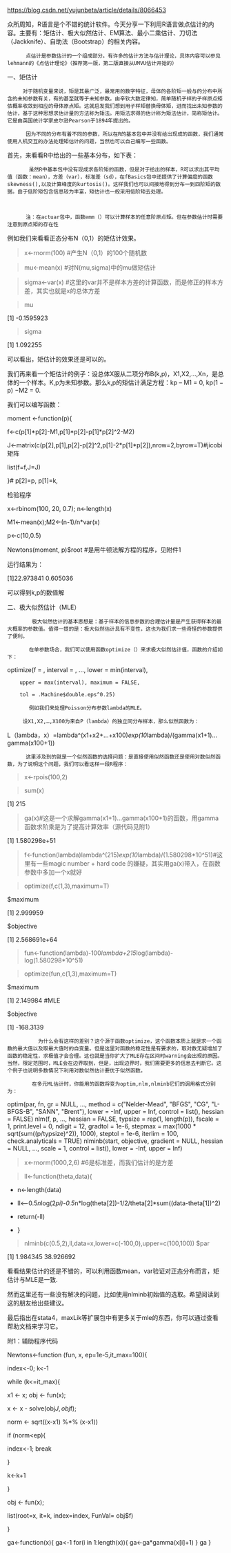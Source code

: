 https://blog.csdn.net/yujunbeta/article/details/8066453

众所周知，R语言是个不错的统计软件。今天分享一下利用R语言做点估计的内容。主要有：矩估计、极大似然估计、EM算法、最小二乘估计、刀切法（Jackknife）、自助法（Bootstrap）的相关内容。

          点估计是参数估计的一个组成部分。有许多的估计方法与估计理论，具体内容可以参见lehmann的《点估计理论》（推荐第一版，第二版直接从UMVU估计开始的）

一、矩估计

         对于随机变量来说，矩是其最广泛，最常用的数字特征，母体的各阶矩一般与的分布中所含的未知参数有关，有的甚至就等于未知参数。由辛钦大数定律知，简单随机子样的子样原点矩依概率收敛到相应的母体原点矩。这就启发我们想到用子样矩替换母体矩，进而找出未知参数的估计，基于这种思想求估计量的方法称为矩法。用矩法求得的估计称为矩法估计，简称矩估计。它是由英国统计学家皮尔逊Pearson于1894年提出的。

          因为不同的分布有着不同的参数，所以在R的基本包中并没有给出现成的函数，我们通常使用人机交互的办法处理矩估计的问题，当然也可以自己编写一些函数。

首先，来看看R中给出的一些基本分布，如下表：

 

           虽然R中基本包中没有现成求各阶矩的函数，但是对于给出的样本，R可以求出其平均值（函数：mean），方差（var），标准差（sd），在fBasics包中还提供了计算偏度的函数skewness(),以及计算峰度的kurtosis()。这样我们也可以间接地得到分布一到四阶矩的数据。由于低阶矩包含信息较为丰富，矩估计也一般采用低阶矩去处理。

        

          注：在actuar包中，函数emm（）可以计算样本的任意阶原点矩。但在参数估计时需要注意到原点矩的存在性



例如我们来看看正态分布N（0,1）的矩估计效果。

> x<-rnorm(100)     #产生N（0,1）的100个随机数

> mu<-mean(x)     #对N(mu,sigma)中的mu做矩估计

> sigma<-var(x)    #这里的var并不是样本方差的计算函数，而是修正的样本方差，其实也就是x的总体方差

> mu

[1] -0.1595923

> sigma

[1] 1.092255

可以看出，矩估计的效果还是可以的。

我们再来看一个矩估计的例子：设总体X服从二项分布B(k,p)，X1,X2,…,Xn，是总体的一个样本。K,p为未知参数。那么k,p的矩估计满足方程：kp – M1 = 0, kp(1 − p) −M2 = 0.

我们可以编写函数：

moment <-function(p){

f<-c(p[1]*p[2]-M1,p[1]*p[2]-p[1]*p[2]^2-M2)

J<-matrix(c(p[2],p[1],p[2]-p[2]^2,p[1]-2*p[1]*p[2]),nrow=2,byrow=T)#jicobi矩阵

list(f=f,J=J)

}# p[2]=p, p[1]=k,





检验程序

 x<-rbinom(100, 20, 0.7); n<-length(x)

 M1<-mean(x);M2<-(n-1)/n*var(x)

 p<-c(10,0.5)

Newtons(moment, p)$root #是用牛顿法解方程的程序，见附件1

运行结果为：

 [1]22.973841  0.605036

可以得到k,p的数值解

 

二、极大似然估计（MLE）

            极大似然估计的基本思想是：基于样本的信息参数的合理估计量是产生获得样本的最大概率的参数值。值得一提的是：极大似然估计具有不变性，这也为我们求一些奇怪的参数提供了便利。

           在单参数场合，我们可以使用函数optimize（）来求极大似然估计值，函数的介绍如下：

optimize(f = , interval = ,  ..., lower = min(interval),

        upper = max(interval), maximum = FALSE,

        tol = .Machine$double.eps^0.25)

           例如我们来处理Poisson分布参数lambda的MLE。

         设X1,X2,…,X100为来自P（lambda）的独立同分布样本，那么似然函数为：

L（lambda，x）=lambda^(x1+x2+…+x100)*exp(10*lambda)/(gamma(x1+1)…gamma(x100+1))

          这里涉及到的就是一个似然函数的选择问题：是直接使用似然函数还是使用对数似然函数，为了说明这个问题，我们可以看这样一段R程序：

> x<-rpois(100,2)

> sum(x)

[1] 215

> ga(x)#这是一个求解gamma(x1+1)…gamma(x100+1)的函数，用gamma函数求阶乘是为了提高计算效率（源代码见附1）

[1] 1.580298e+51

> f<-function(lambda)lambda^(215)*exp(10*lambda)/(1.580298*10^51)#这里有一些magic number + hard code 的嫌疑，其实用ga(x)带入，在函数参数中多加一个x就好

> optimize(f,c(1,3),maximum=T)

$maximum

[1] 2.999959

$objective

[1] 2.568691e+64

> fun<-function(lambda)-100*lambda+215*log(lambda)-log(1.580298*10^51)

> optimize(fun,c(1,3),maximum=T)

$maximum

[1] 2.149984  #MLE

$objective

[1] -168.3139

              为什么会有这样的差别？这个源于函数optimize，这个函数本质上就是求一个函数的最大值以及取最大值时的自变量。但是这里对函数的稳定性是有要求的，取对数无疑增加了函数的稳定性，求极值才会合理。这也就是当你扩大了MLE存在区间时warning会出现的原因。当然，限定范围时，MLE会在边界取到，但是，出现边界时，我们需要更多的信息去判断它。这个例子也说明多数情况下利用对数似然估计要优于似然函数。

            在多元ML估计时，你能用的函数将变为optim,nlm,nlminb它们的调用格式分别为：

optim(par, fn, gr = NULL, ...,
      method = c("Nelder-Mead", "BFGS", "CG", "L-BFGS-B", "SANN", "Brent"),
      lower = -Inf, upper = Inf,
      control = list(), hessian = FALSE)
nlm(f, p, ..., hessian = FALSE, typsize = rep(1, length(p)),
    fscale = 1, print.level = 0, ndigit = 12, gradtol = 1e-6,
    stepmax = max(1000 * sqrt(sum((p/typsize)^2)), 1000),
    steptol = 1e-6, iterlim = 100, check.analyticals = TRUE)
nlminb(start, objective, gradient = NULL, hessian = NULL, ...,
       scale = 1, control = list(), lower = -Inf, upper = Inf)
> x<-rnorm(1000,2,6)  #6是标准差，而我们估计的是方差

> ll<-function(theta,data){

+ n<-length(data)

+ ll<--0.5*n*log(2*pi)-0.5*n*log(theta[2])-1/2/theta[2]*sum((data-theta[1])^2)

+ return(-ll)

+ }

>nlminb(c(0.5,2),ll,data=x,lower=c(-100,0),upper=c(100,100)) $par

  [1]  1.984345  38.926692

看看结果估计的还是不错的，可以利用函数mean，var验证对正态分布而言，矩估计与MLE是一致.

然而这里还有一些没有解决的问题，比如使用nlminb初始值的选取。希望阅读到这的朋友给出些建议。

最后指出在stata4，maxLik等扩展包中有更多关于mle的东西，你可以通过查看帮助文档来学习它。

附1：辅助程序代码


Newtons<-function (fun, x, ep=1e-5,it_max=100){

 index<-0; k<-1

 while (k<=it_max){

 x1 <- x; obj <- fun(x);

 x <- x - solve(obj$J, obj$f);

 norm <- sqrt((x-x1) %*% (x-x1))

 if (norm<ep){

 index<-1; break

 }

 k<-k+1

 }

 obj <- fun(x);

 list(root=x, it=k, index=index, FunVal= obj$f)

 }


ga<-function(x){
ga<-1
for(i in 1:length(x)){
ga<-ga*gamma(x[i]+1)
}
ga
}